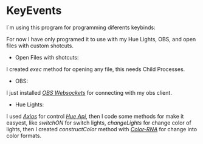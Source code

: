 # KeyEvents
I´m using this program for programming diferents keybinds:

For now I have only programed it to use with my Hue Lights, OBS, and open files with custom shotcuts.

* Open Files with shotcuts:

I created *exec* method for opening any file, this needs Child Processes.

* OBS:

I just installed [*OBS Websockets*](https://github.com/Palakis/obs-websocket/releases/tag/4.9.1) for connecting with my obs client.

* Hue Lights:

I used [*Axios*](https://github.com/axios/axios) for control [*Hue Api*](https://developers.meethue.com/), then I code some methods for make it easyest, like *switchON* for switch lights,
*changeLights* for change color of lights, then I created *constructColor* method with [*Color-RNA*](https://github.com/nullice/ColorRNA) for change into color formats.
